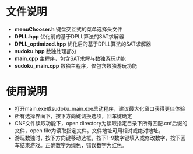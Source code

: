 # 文件说明
- **menuChooser.h** 键盘交互式的菜单选择头文件
- **DPLL.hpp** 优化前的基于DPLL算法的SAT求解器
- **DPLL_optimized.hpp** 优化后的基于DPLL算法的SAT求解器
- **sudoku.hpp** 数独处理部分
- **main.cpp** 主程序，包含SAT求解与数独游玩功能
- **sudoku_main.cpp** 数独主程序，仅包含数独游玩功能

# 使用说明
- 打开main.exe或sudoku_main.exe启动程序，建议最大化窗口获得更佳体验
- 所有选择界面下，按下方向键切换选项，回车键确定
- CNF文件读取功能下，open directory为读取指定目录下所有匹配.cnf后缀的文件，open file为读取指定文件。文件地址可用相对或绝对地址。
- 游玩数独时，按下方向键移动选框，按下1-9数字键填入或修改数字，按下回车结束游戏。正确数字为绿色，错误数字为红色。

